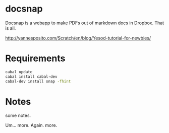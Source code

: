 docsnap
=======

Docsnap is a webapp to make PDFs out of markdown docs in Dropbox. That is all.

http://yannesposito.com/Scratch/en/blog/Yesod-tutorial-for-newbies/

Requirements
============

```bash
cabal update
cabal install cabal-dev
cabal-dev install snap -fhint
```

Notes
=====

some notes.

Um... more. Again. more.
